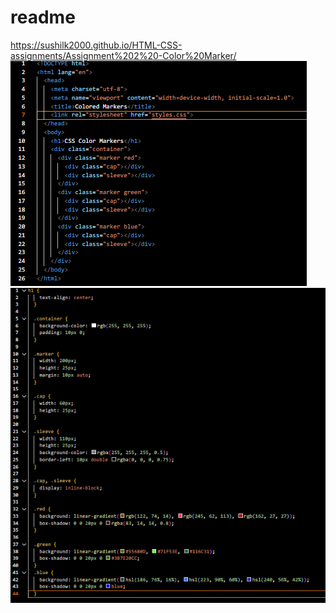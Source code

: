 # readme
https://sushilk2000.github.io/HTML-CSS-assignments/Assignment%202%20-Color%20Marker/
![SS1](<Screenshot 2023-09-06 211516.png>)
![SS2](<Screenshot 2023-09-06 211530.png>)